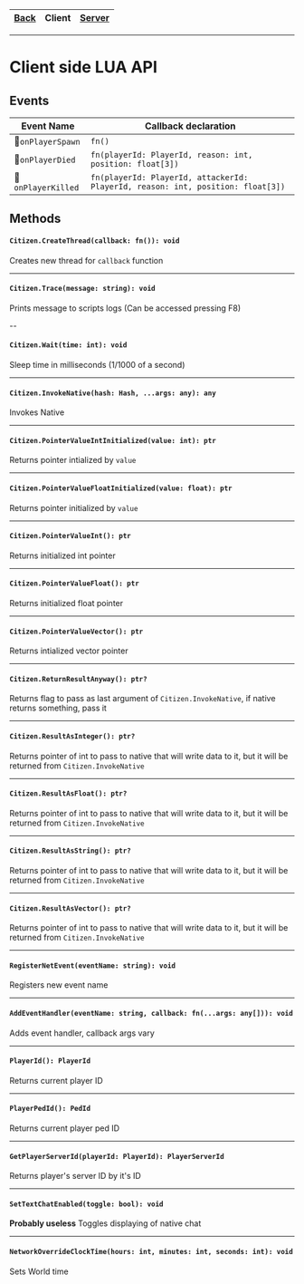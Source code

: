 |[Back](Readme.md)|Client|[Server](Server.md)|
|---|---|---|
---


# Client side LUA API


## Events

Event Name|Callback declaration
----------|--------------------
:no_entry_sign:`onPlayerSpawn`|`fn()`
:no_entry_sign:`onPlayerDied`|`fn(playerId: PlayerId, reason: int, position: float[3])`
:no_entry_sign:`onPlayerKilled`|`fn(playerId: PlayerId, attackerId: PlayerId, reason: int, position: float[3])`


## Methods

#### `Citizen.CreateThread(callback: fn()): void`
Creates new thread for `callback` function

---

#### `Citizen.Trace(message: string): void`
Prints message to scripts logs (Can be accessed pressing F8)

--

#### `Citizen.Wait(time: int): void`
Sleep time in milliseconds (1/1000 of a second)

---

#### `Citizen.InvokeNative(hash: Hash, ...args: any): any`
Invokes Native

---

#### `Citizen.PointerValueIntInitialized(value: int): ptr`
Returns pointer intialized by `value`

---

#### `Citizen.PointerValueFloatInitialized(value: float): ptr`
Returns pointer initialized by `value`

---

#### `Citizen.PointerValueInt(): ptr`
Returns initialized int pointer

---

#### `Citizen.PointerValueFloat(): ptr`
Returns initialized float pointer

---

#### `Citizen.PointerValueVector(): ptr`
Returns intialized vector pointer

---

#### `Citizen.ReturnResultAnyway(): ptr?`
Returns flag to pass as last argument of `Citizen.InvokeNative`, if native returns something, pass it

---

#### `Citizen.ResultAsInteger(): ptr?`
Returns pointer of int to pass to native that will write data to it, but it will be returned from `Citizen.InvokeNative`

---

#### `Citizen.ResultAsFloat(): ptr?`
Returns pointer of int to pass to native that will write data to it, but it will be returned from `Citizen.InvokeNative`

---

#### `Citizen.ResultAsString(): ptr?`
Returns pointer of int to pass to native that will write data to it, but it will be returned from `Citizen.InvokeNative`

---

#### `Citizen.ResultAsVector(): ptr?`
Returns pointer of int to pass to native that will write data to it, but it will be returned from `Citizen.InvokeNative`

---

#### `RegisterNetEvent(eventName: string): void`
Registers new event name

---

#### `AddEventHandler(eventName: string, callback: fn(...args: any[])): void`
Adds event handler, callback args vary

---

#### `PlayerId(): PlayerId`
Returns current player ID

---

#### `PlayerPedId(): PedId`
Returns current player ped ID

---

#### `GetPlayerServerId(playerId: PlayerId): PlayerServerId`
Returns player's server ID by it's ID

---

#### `SetTextChatEnabled(toggle: bool): void`
**Probably useless** Toggles displaying of native chat

---

#### `NetworkOverrideClockTime(hours: int, minutes: int, seconds: int): void`
Sets World time
